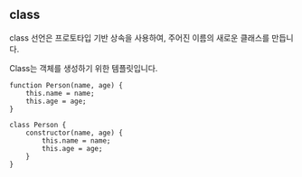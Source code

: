 ## class
class 선언은 프로토타입 기반 상속을 사용하여, 주어진 이름의 새로운 클래스를 만듭니다.

Class는 객체를 생성하기 위한 템플릿입니다.

```
function Person(name, age) {
    this.name = name;
    this.age = age;
}

class Person {
    constructor(name, age) {
        this.name = name;
        this.age = age;
    }
}
```